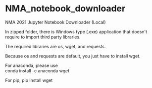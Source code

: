 # NMA_notebook_downloader
NMA 2021 Jupyter Notebook Downloader (Local)

In zipped folder, there is Windows type (.exe) application that doesn't require to import third party libraries.

The required libraries are os, wget, and requests.

Because os and requests are default, you just have to install wget.

For anaconda, please use  
conda install -c anaconda wget 

For pip, 
pip install wget
